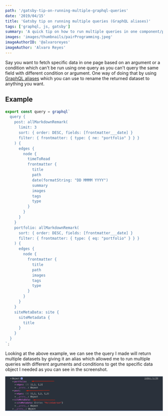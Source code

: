 ```yaml
---
path: '/gatsby-tip-on-running-multiple-graphql-queries'
date: '2019/04/15'
title: 'Gatsby tip on running multiple queries (GraphQL aliases)'
tags: ['graphql, js, gatsby']
summary: 'A quick tip on how to run multiple queries in one component/page using graphql aliases'
images: 'images/thumbnails/pairProgramming.jpeg'
imageAuthorID: '@alvaroreyes'
imageAuthor: 'Alvaro Reyes'
---
```


Say you want to fetch specific data in one page based on an argument or a condition which can't be run using one query as you can't query the same field with different condition or argument. One way of doing that by using [GraphQL aliases](https://graphql.org/learn/queries/#aliases) which you can use to rename the returned dataset to anything you want.

## Example

```javascript
export const query = graphql`
  query {
    post: allMarkdownRemark(
      limit: 3
      sort: { order: DESC, fields: [frontmatter___date] }
      filter: { frontmatter: { type: { ne: "portfolio" } } }
    ) {
      edges {
        node {
          timeToRead
          frontmatter {
            title
            path
            date(formatString: "DD MMMM YYYY")
            summary
            images
            tags
            type
          }
        }
      }
    }
    portfolio: allMarkdownRemark(
      sort: { order: DESC, fields: [frontmatter___date] }
      filter: { frontmatter: { type: { eq: "portfolio" } } }
    ) {
      edges {
        node {
          frontmatter {
            title
            path
            images
            tags
            type
          }
        }
      }
    }
    siteMetaData: site {
      siteMetadata {
        title
      }
    }
  }
`;
```

Looking at the above example, we can see the query I made will return multiple datasets by giving it an alias which allowed me to run multiple queries with different arguments and conditions to get the specific data object I needed as you can see in the screenshot.

![graphql alias](./graphql-alias.jpg)
